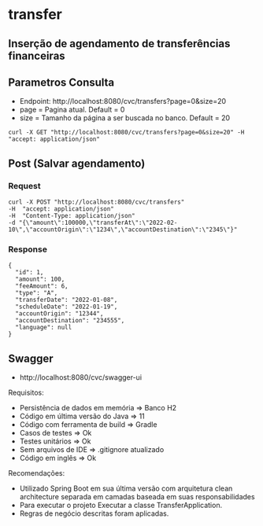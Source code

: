 # transfer

## Inserção de agendamento de transferências financeiras

## Parametros Consulta

- Endpoint: http://localhost:8080/cvc/transfers?page=0&size=20
- page = Pagina atual. Default = 0
- size = Tamanho da página a ser buscada no banco. Default = 20
```shell
curl -X GET "http://localhost:8080/cvc/transfers?page=0&size=20" -H  "accept: application/json"

```
## Post (Salvar agendamento)

### Request
```shell
curl -X POST "http://localhost:8080/cvc/transfers" 
-H  "accept: application/json" 
-H  "Content-Type: application/json" 
-d "{\"amount\":100000,\"transferAt\":\"2022-02-10\",\"accountOrigin\":\"1234\",\"accountDestination\":\"2345\"}"
```
### Response
```shell
{
  "id": 1,
  "amount": 100,
  "feeAmount": 6,
  "type": "A",
  "transferDate": "2022-01-08",
  "scheduleDate": "2022-01-19",
  "accountOrigin": "12344",
  "accountDestination": "234555",
  "language": null
}
```

## Swagger

- http://localhost:8080/cvc/swagger-ui


Requisitos:
- Persistência de dados em memória => Banco H2
- Código em última versão do Java => 11
- Código com ferramenta de build => Gradle
- Casos de testes => Ok
- Testes unitários => Ok
- Sem arquivos de IDE => .gitignore atualizado
- Código em inglês => Ok

Recomendações:
- Utilizado Spring Boot em sua última versão com arquitetura clean architecture separada em camadas baseada em suas responsabilidades
- Para executar o projeto Executar a classe TransferApplication.
- Regras de negócio descritas foram aplicadas.